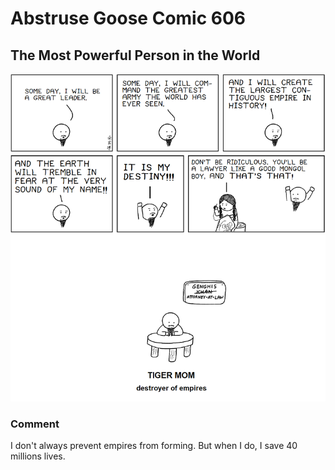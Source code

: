 # Abstruse Goose Comic 606
## The Most Powerful Person in the World

![image](we_should_never_be_certain_that_it_was_not_some_tiger_mom_treading_in_the_wine_press_who_began_that_subtle_change.png)
### Comment
I don't always prevent empires from forming. But when I do, I save 40 millions lives.
